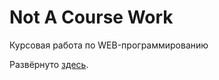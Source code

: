 # Not A Course Work

Курсовая работа по WEB-программированию

Развёрнуто [здесь](http://itmobingo.herokuapp.com).

